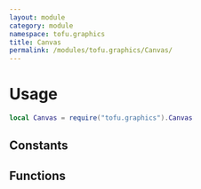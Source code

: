 ```yaml
---
layout: module
category: module
namespace: tofu.graphics
title: Canvas
permalink: /modules/tofu.graphics/Canvas/
---
```

# Usage

```lua
local Canvas = require("tofu.graphics").Canvas
```

## Constants

## Functions
